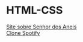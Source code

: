 # HTML-CSS

<a href="https://danielfelin1.github.io/Pagina-Senhor-dos-aneis/" target="_blank">Site sobre Senhor dos Aneis</a> <br>
<a href="https://danielfelin1.github.io/spotify/" target="_blank">Clone Spotify</a>
 
